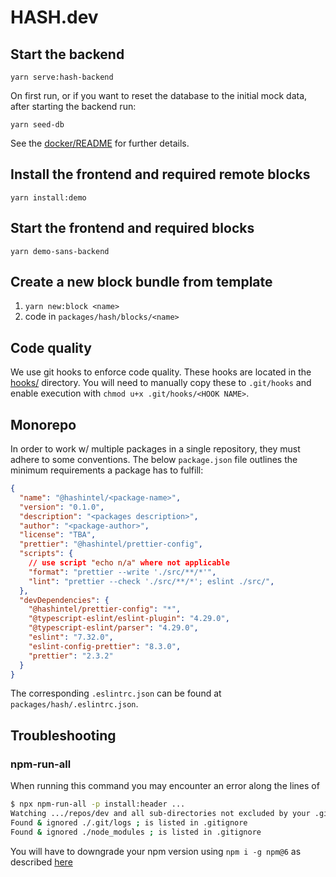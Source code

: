 # HASH.dev

## Start the backend

```
yarn serve:hash-backend
```

On first run, or if you want to reset the database to the initial mock data,
after starting the backend run:
```
yarn seed-db
```

See the [docker/README](./docker/README) for further details.

## Install the frontend and required remote blocks
`yarn install:demo`

## Start the frontend and required blocks
`yarn demo-sans-backend`

## Create a new block bundle from template
1. `yarn new:block <name>`
2. code in `packages/hash/blocks/<name>`

## Code quality

We use git hooks to enforce code quality. These hooks are located in the
[hooks/](./hooks) directory. You will need to manually copy these to
`.git/hooks` and enable execution with `chmod u+x .git/hooks/<HOOK NAME>`.

## Monorepo
In order to work w/ multiple packages in a single repository, they must adhere to some conventions.
The below `package.json` file outlines the minimum requirements a package has to fulfill:
```json
{
  "name": "@hashintel/<package-name>",
  "version": "0.1.0",
  "description": "<packages description>",
  "author": "<package-author>",
  "license": "TBA",
  "prettier": "@hashintel/prettier-config",
  "scripts": {
    // use script "echo n/a" where not applicable
    "format": "prettier --write './src/**/*'",
    "lint": "prettier --check './src/**/*'; eslint ./src/",
  },
  "devDependencies": {
    "@hashintel/prettier-config": "*",
    "@typescript-eslint/eslint-plugin": "4.29.0",
    "@typescript-eslint/parser": "4.29.0",
    "eslint": "7.32.0",
    "eslint-config-prettier": "8.3.0",
    "prettier": "2.3.2"
  }
}
```
The corresponding `.eslintrc.json` can be found at `packages/hash/.eslintrc.json`.

## Troubleshooting

### npm-run-all
When running this command you may encounter an error along the lines of
```sh
$ npx npm-run-all -p install:header ...
Watching .../repos/dev and all sub-directories not excluded by your .gitignore. Will not monitor dotfiles.
Found & ignored ./.git/logs ; is listed in .gitignore
Found & ignored ./node_modules ; is listed in .gitignore
```
You will have to downgrade your npm version using `npm i -g npm@6` as described [here](https://github.com/mysticatea/npm-run-all/issues/196#issuecomment-813599087)
